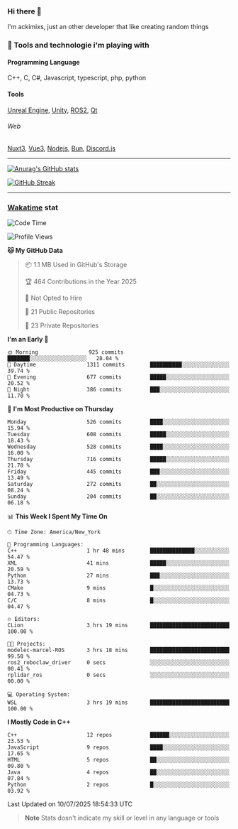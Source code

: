 ### Hi there 👋

I'm ackimixs, just an other developer that like creating random things

### 🧰 Tools and technologie i'm playing with

#### Programming Language
C++, C, C#, Javascript, typescript, php, python

#### Tools
[Unreal Engine](https://www.unrealengine.com), [Unity](https://unity.com/), [ROS2](https://ros.org/), [Qt](https://www.qt.io/)

###### Web
[Nuxt3](https://nuxt.com/), [Vue3](https://vuejs.org/), [Nodejs](https://nodejs.org), [Bun](https://bun.sh/), [Discord.js](https://discord.js.org/)

---

[![Anurag's GitHub stats](https://github-readme-stats.vercel.app/api?username=ackimixs&show_icons=true&theme=github_dark&count_private=true)](https://github.com/anuraghazra/github-readme-stats)

[![GitHub Streak](https://github-readme-streak-stats.herokuapp.com?user=Ackimixs&theme=github-dark-blue&date_format=j%20M%5B%20Y%5D&mode=weekly)](https://git.io/streak-stats)

---
 
 ### [Wakatime](https://wakatime.com/) stat

<!--START_SECTION:waka-->
![Code Time](http://img.shields.io/badge/Code%20Time-1%2C719%20hrs%2013%20mins-blue)

![Profile Views](http://img.shields.io/badge/Profile%20Views-0-blue)

**🐱 My GitHub Data** 

> 📦 1.1 MB Used in GitHub's Storage 
 > 
> 🏆 464 Contributions in the Year 2025
 > 
> 🚫 Not Opted to Hire
 > 
> 📜 21 Public Repositories 
 > 
> 🔑 23 Private Repositories 
 > 
**I'm an Early 🐤** 

```text
🌞 Morning                925 commits         ███████░░░░░░░░░░░░░░░░░░   28.04 % 
🌆 Daytime                1311 commits        ██████████░░░░░░░░░░░░░░░   39.74 % 
🌃 Evening                677 commits         █████░░░░░░░░░░░░░░░░░░░░   20.52 % 
🌙 Night                  386 commits         ███░░░░░░░░░░░░░░░░░░░░░░   11.70 % 
```
📅 **I'm Most Productive on Thursday** 

```text
Monday                   526 commits         ████░░░░░░░░░░░░░░░░░░░░░   15.94 % 
Tuesday                  608 commits         █████░░░░░░░░░░░░░░░░░░░░   18.43 % 
Wednesday                528 commits         ████░░░░░░░░░░░░░░░░░░░░░   16.00 % 
Thursday                 716 commits         █████░░░░░░░░░░░░░░░░░░░░   21.70 % 
Friday                   445 commits         ███░░░░░░░░░░░░░░░░░░░░░░   13.49 % 
Saturday                 272 commits         ██░░░░░░░░░░░░░░░░░░░░░░░   08.24 % 
Sunday                   204 commits         ██░░░░░░░░░░░░░░░░░░░░░░░   06.18 % 
```


📊 **This Week I Spent My Time On** 

```text
🕑︎ Time Zone: America/New_York

💬 Programming Languages: 
C++                      1 hr 48 mins        ██████████████░░░░░░░░░░░   54.47 % 
XML                      41 mins             █████░░░░░░░░░░░░░░░░░░░░   20.59 % 
Python                   27 mins             ███░░░░░░░░░░░░░░░░░░░░░░   13.73 % 
CMake                    9 mins              █░░░░░░░░░░░░░░░░░░░░░░░░   04.73 % 
C/C                      8 mins              █░░░░░░░░░░░░░░░░░░░░░░░░   04.47 % 

🔥 Editors: 
CLion                    3 hrs 19 mins       █████████████████████████   100.00 % 

🐱‍💻 Projects: 
modelec-marcel-ROS       3 hrs 18 mins       █████████████████████████   99.58 % 
ros2_roboclaw_driver     0 secs              ░░░░░░░░░░░░░░░░░░░░░░░░░   00.41 % 
rplidar_ros              0 secs              ░░░░░░░░░░░░░░░░░░░░░░░░░   00.00 % 

💻 Operating System: 
WSL                      3 hrs 19 mins       █████████████████████████   100.00 % 
```

**I Mostly Code in C++** 

```text
C++                      12 repos            ██████░░░░░░░░░░░░░░░░░░░   23.53 % 
JavaScript               9 repos             ████░░░░░░░░░░░░░░░░░░░░░   17.65 % 
HTML                     5 repos             ██░░░░░░░░░░░░░░░░░░░░░░░   09.80 % 
Java                     4 repos             ██░░░░░░░░░░░░░░░░░░░░░░░   07.84 % 
Python                   2 repos             █░░░░░░░░░░░░░░░░░░░░░░░░   03.92 % 
```




 Last Updated on 10/07/2025 18:54:33 UTC
<!--END_SECTION:waka-->

> **Note**
> Stats dosn't indicate my skill or level in any language or tools
